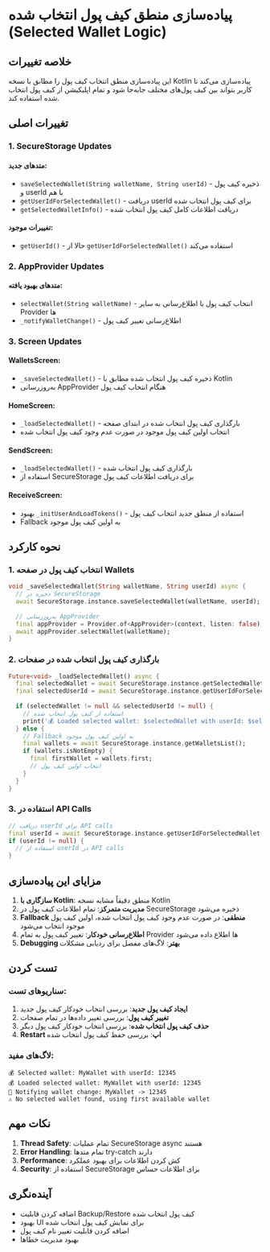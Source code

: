 # پیاده‌سازی منطق کیف پول انتخاب شده (Selected Wallet Logic)

## خلاصه تغییرات

این پیاده‌سازی منطق انتخاب کیف پول را مطابق با نسخه Kotlin پیاده‌سازی می‌کند تا کاربر بتواند بین کیف پول‌های مختلف جابه‌جا شود و تمام اپلیکیشن از کیف پول انتخاب شده استفاده کند.

## تغییرات اصلی

### 1. SecureStorage Updates

#### متدهای جدید:
- `saveSelectedWallet(String walletName, String userId)` - ذخیره کیف پول و userId با هم
- `getUserIdForSelectedWallet()` - دریافت userId برای کیف پول انتخاب شده
- `getSelectedWalletInfo()` - دریافت اطلاعات کامل کیف پول انتخاب شده

#### تغییرات موجود:
- `getUserId()` - حالا از `getUserIdForSelectedWallet()` استفاده می‌کند

### 2. AppProvider Updates

#### متدهای بهبود یافته:
- `selectWallet(String walletName)` - انتخاب کیف پول با اطلاع‌رسانی به سایر Provider ها
- `_notifyWalletChange()` - اطلاع‌رسانی تغییر کیف پول

### 3. Screen Updates

#### WalletsScreen:
- `_saveSelectedWallet()` - ذخیره کیف پول انتخاب شده مطابق با Kotlin
- به‌روزرسانی AppProvider هنگام انتخاب کیف پول

#### HomeScreen:
- `_loadSelectedWallet()` - بارگذاری کیف پول انتخاب شده در ابتدای صفحه
- انتخاب اولین کیف پول موجود در صورت عدم وجود کیف پول انتخاب شده

#### SendScreen:
- `_loadSelectedWallet()` - بارگذاری کیف پول انتخاب شده
- استفاده از SecureStorage برای دریافت اطلاعات کیف پول

#### ReceiveScreen:
- بهبود `_initUserAndLoadTokens()` - استفاده از منطق جدید انتخاب کیف پول
- Fallback به اولین کیف پول موجود

## نحوه کارکرد

### 1. انتخاب کیف پول در صفحه Wallets

```dart
void _saveSelectedWallet(String walletName, String userId) async {
  // ذخیره در SecureStorage
  await SecureStorage.instance.saveSelectedWallet(walletName, userId);
  
  // به‌روزرسانی AppProvider
  final appProvider = Provider.of<AppProvider>(context, listen: false);
  await appProvider.selectWallet(walletName);
}
```

### 2. بارگذاری کیف پول انتخاب شده در صفحات

```dart
Future<void> _loadSelectedWallet() async {
  final selectedWallet = await SecureStorage.instance.getSelectedWallet();
  final selectedUserId = await SecureStorage.instance.getUserIdForSelectedWallet();
  
  if (selectedWallet != null && selectedUserId != null) {
    // استفاده از کیف پول انتخاب شده
    print('💰 Loaded selected wallet: $selectedWallet with userId: $selectedUserId');
  } else {
    // Fallback به اولین کیف پول موجود
    final wallets = await SecureStorage.instance.getWalletsList();
    if (wallets.isNotEmpty) {
      final firstWallet = wallets.first;
      // انتخاب اولین کیف پول
    }
  }
}
```

### 3. استفاده در API Calls

```dart
// دریافت userId برای API calls
final userId = await SecureStorage.instance.getUserIdForSelectedWallet();
if (userId != null) {
  // استفاده از userId در API calls
}
```

## مزایای این پیاده‌سازی

1. **سازگاری با Kotlin**: منطق دقیقاً مشابه نسخه Kotlin
2. **مدیریت متمرکز**: تمام اطلاعات کیف پول در SecureStorage ذخیره می‌شود
3. **Fallback منطقی**: در صورت عدم وجود کیف پول انتخاب شده، اولین کیف پول موجود انتخاب می‌شود
4. **اطلاع‌رسانی خودکار**: تغییر کیف پول به تمام Provider ها اطلاع داده می‌شود
5. **Debugging بهتر**: لاگ‌های مفصل برای ردیابی مشکلات

## تست کردن

### سناریوهای تست:

1. **ایجاد کیف پول جدید**: بررسی انتخاب خودکار کیف پول جدید
2. **تغییر کیف پول**: بررسی تغییر داده‌ها در تمام صفحات
3. **حذف کیف پول انتخاب شده**: بررسی انتخاب خودکار کیف پول دیگر
4. **Restart اپ**: بررسی حفظ کیف پول انتخاب شده

### لاگ‌های مفید:

```
💰 Selected wallet: MyWallet with userId: 12345
💰 Loaded selected wallet: MyWallet with userId: 12345
🔄 Notifying wallet change: MyWallet -> 12345
⚠️ No selected wallet found, using first available wallet
```

## نکات مهم

1. **Thread Safety**: تمام عملیات SecureStorage async هستند
2. **Error Handling**: تمام متدها try-catch دارند
3. **Performance**: کش کردن اطلاعات برای بهبود عملکرد
4. **Security**: استفاده از SecureStorage برای اطلاعات حساس

## آینده‌نگری

- اضافه کردن قابلیت Backup/Restore کیف پول انتخاب شده
- بهبود UI برای نمایش کیف پول انتخاب شده
- اضافه کردن قابلیت تغییر نام کیف پول
- بهبود مدیریت خطاها 